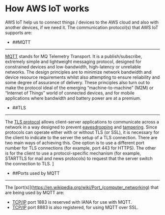 # How AWS IoT works

AWS IoT help us to connect things / devices to the AWS cloud and also with another devices, if we need it. The communication protocol(s) that AWS IoT supports are:

* ##MQTT


---


[MQTT](http://mqtt.org/faq) stands for MQ Telemetry Transport. It is a publish/subscribe, extremely simple and lightweight messaging protocol, designed for constrained devices and low-bandwidth, high-latency or unreliable networks. The design principles are to minimize network bandwidth and device resource requirements whilst also attempting to ensure reliability and some degree of assurance of delivery. These principles also turn out to make the protocol ideal of the emerging “machine-to-machine” (M2M) or “Internet of Things” world of connected devices, and for mobile applications where bandwidth and battery power are at a premium.





* ##TLS


---

The [TLS protocol](https://en.wikipedia.org/wiki/Transport_Layer_Security) allows client-server applications to communicate across a network in a way designed to prevent [eavesdropping](https://en.wikipedia.org/wiki/Eavesdropping) and [tampering](https://en.wikipedia.org/wiki/Tampering).
Since protocols can operate either with or without TLS (or SSL), it is necessary for the client to indicate to the server the setup of a TLS connection. There are two main ways of achieving this. One option is to use a different port number for TLS connections (for example, port 443 for HTTPS). The other is for the client to use a protocol-specific mechanism (for example, STARTTLS for mail and news protocols) to request that the server switch the connection to TLS.
]

* ##Ports used by MQTT


---


The [port(s)](https://en.wikipedia.org/wiki/Port_(computer_networking) that are being used by MQTT are:
* [TCP/IP](https://en.wikipedia.org/wiki/Internet_protocol_suite) port 1883 is reserved with IANA for use with MQTT. 
* [TCP/IP](https://en.wikipedia.org/wiki/Internet_protocol_suite) port 8883 is also registered, for using MQTT over SSL.

